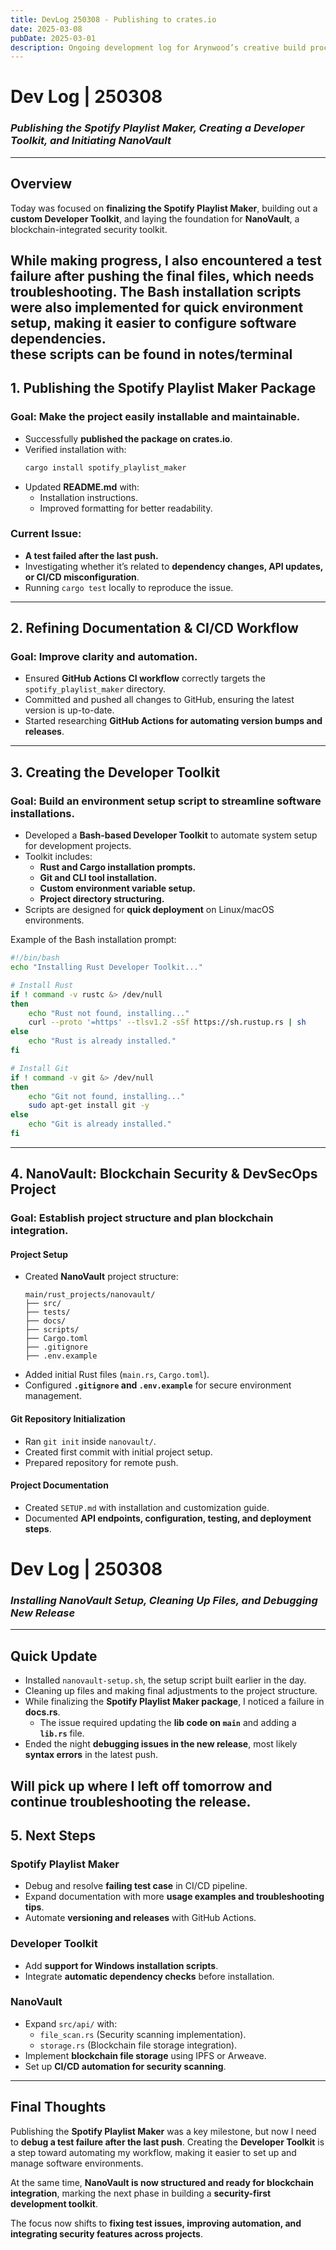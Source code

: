 ```yaml
---
title: DevLog 250308 - Publishing to crates.io
date: 2025-03-08
pubDate: 2025-03-01
description: Ongoing development log for Arynwood’s creative build process.
---
```

# **Dev Log | 250308**  
### *Publishing the Spotify Playlist Maker, Creating a Developer Toolkit, and Initiating NanoVault*  

---

## **Overview**  
Today was focused on **finalizing the Spotify Playlist Maker**, building out a **custom Developer Toolkit**, and laying the foundation for **NanoVault**, a blockchain-integrated security toolkit.  

While making progress, I also encountered a **test failure** after pushing the final files, which needs troubleshooting. The **Bash installation scripts** were also implemented for quick environment setup, making it easier to configure software dependencies.  
these scripts can be found in notes/terminal
---

## **1. Publishing the Spotify Playlist Maker Package**  

### **Goal:** Make the project easily installable and maintainable.  
- Successfully **published the package on crates.io**.  
- Verified installation with:  
  ```sh
  cargo install spotify_playlist_maker  
  ```  
- Updated **README.md** with:  
  - Installation instructions.  
  - Improved formatting for better readability.  

### **Current Issue:**  
- **A test failed after the last push.**  
- Investigating whether it’s related to **dependency changes, API updates, or CI/CD misconfiguration**.  
- Running `cargo test` locally to reproduce the issue.  

---

## **2. Refining Documentation & CI/CD Workflow**  

### **Goal:** Improve clarity and automation.  
- Ensured **GitHub Actions CI workflow** correctly targets the `spotify_playlist_maker` directory.  
- Committed and pushed all changes to GitHub, ensuring the latest version is up-to-date.  
- Started researching **GitHub Actions for automating version bumps and releases**.  

---

## **3. Creating the Developer Toolkit**  

### **Goal:** Build an environment setup script to streamline software installations.  
- Developed a **Bash-based Developer Toolkit** to automate system setup for development projects.  
- Toolkit includes:  
  - **Rust and Cargo installation prompts.**  
  - **Git and CLI tool installation.**  
  - **Custom environment variable setup.**  
  - **Project directory structuring.**  
- Scripts are designed for **quick deployment** on Linux/macOS environments.  

Example of the Bash installation prompt:  
```sh
#!/bin/bash
echo "Installing Rust Developer Toolkit..."

# Install Rust
if ! command -v rustc &> /dev/null
then
    echo "Rust not found, installing..."
    curl --proto '=https' --tlsv1.2 -sSf https://sh.rustup.rs | sh
else
    echo "Rust is already installed."
fi

# Install Git
if ! command -v git &> /dev/null
then
    echo "Git not found, installing..."
    sudo apt-get install git -y
else
    echo "Git is already installed."
fi
```  

---

## **4. NanoVault: Blockchain Security & DevSecOps Project**  

### **Goal:** Establish project structure and plan blockchain integration.  

#### **Project Setup**  
- Created **NanoVault** project structure:  
  ```
  main/rust_projects/nanovault/
  ├── src/
  ├── tests/
  ├── docs/
  ├── scripts/
  ├── Cargo.toml
  ├── .gitignore
  ├── .env.example
  ```  
- Added initial Rust files (`main.rs`, `Cargo.toml`).  
- Configured **`.gitignore` and `.env.example`** for secure environment management.  

#### **Git Repository Initialization**  
- Ran `git init` inside `nanovault/`.  
- Created first commit with initial project setup.  
- Prepared repository for remote push.  

#### **Project Documentation**  
- Created `SETUP.md` with installation and customization guide.  
- Documented **API endpoints, configuration, testing, and deployment steps**.  

# **Dev Log | 250308**  
### *Installing NanoVault Setup, Cleaning Up Files, and Debugging New Release*  

---

## **Quick Update**  
- Installed `nanovault-setup.sh`, the setup script built earlier in the day.  
- Cleaning up files and making final adjustments to the project structure.  
- While finalizing the **Spotify Playlist Maker package**, I noticed a failure in **docs.rs**.  
  - The issue required updating the **lib code on `main`** and adding a **`lib.rs`** file.  
- Ended the night **debugging issues in the new release**, most likely **syntax errors** in the latest push.  

Will pick up where I left off tomorrow and continue troubleshooting the release.  
---

## **5. Next Steps**  

### **Spotify Playlist Maker**  
- Debug and resolve **failing test case** in CI/CD pipeline.  
- Expand documentation with more **usage examples and troubleshooting tips**.  
- Automate **versioning and releases** with GitHub Actions.  

### **Developer Toolkit**  
- Add **support for Windows installation scripts**.  
- Integrate **automatic dependency checks** before installation.  

### **NanoVault**  
- Expand `src/api/` with:  
  - `file_scan.rs` (Security scanning implementation).  
  - `storage.rs` (Blockchain file storage integration).  
- Implement **blockchain file storage** using IPFS or Arweave.  
- Set up **CI/CD automation for security scanning**.  

---

## **Final Thoughts**  
Publishing the **Spotify Playlist Maker** was a key milestone, but now I need to **debug a test failure after the last push**. Creating the **Developer Toolkit** is a step toward automating my workflow, making it easier to set up and manage software environments.  

At the same time, **NanoVault is now structured and ready for blockchain integration**, marking the next phase in building a **security-first development toolkit**.  

The focus now shifts to **fixing test issues, improving automation, and integrating security features across projects**.  
